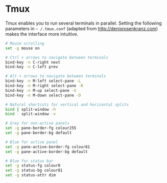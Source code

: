 # Tmux

Tmux enables you to run several terminals in parallel. Setting the following parameters in `~ /.tmux.conf` (adapted from http://denisrosenkranz.com) makes the interface more intuitive.

```bash
# Mouse scrolling
set -g mouse on

# Ctrl + arrows to navigate between terminals
bind-key -n C-right next
bind-key -n C-left prev

# Alt + arrows to navigate between terminals
bind-key -n M-left select-pane -L
bind-key -n M-right select-pane -R
bind-key -n M-up select-pane -U
bind-key -n M-down select-pane -D

# Natural shortcuts for vertical and horizontal splits
bind | split-window -h
bind - split-window -v

# Grey for non-active panels
set -g pane-border-fg colour255
set -g pane-border-bg default

# Blue for active panel
set -g pane-active-border-fg colour81
set -g pane-active-border-bg default

# Blue for status bar
set -g status-fg colour0
set -g status-bg colour81
set -g status-attr dim
```
